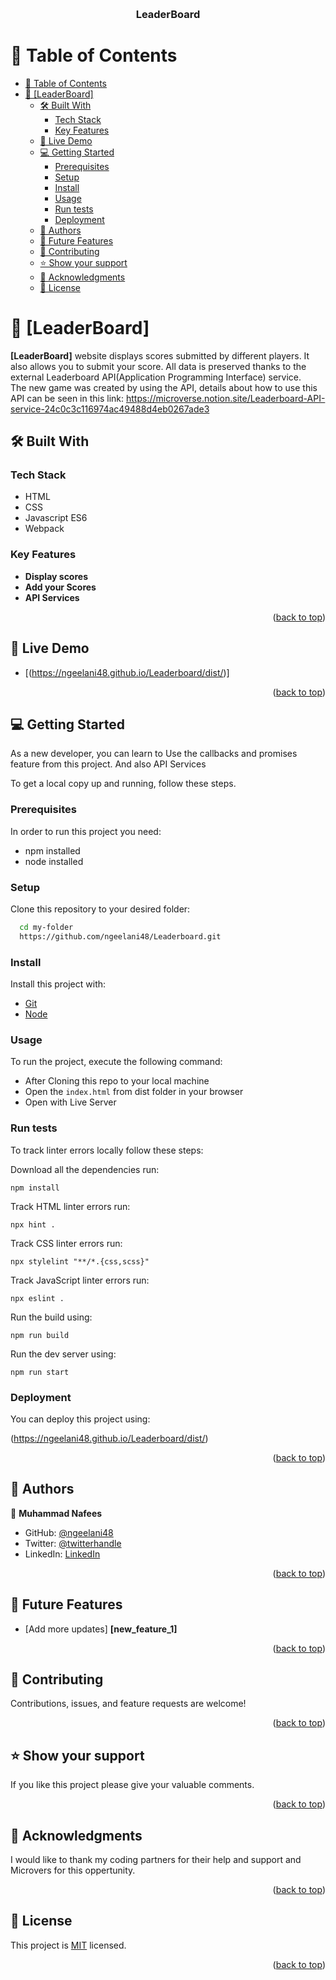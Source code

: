 <a name="readme-top"></a>
<div align="center">
  <br/>

  <h3><b>LeaderBoard</b></h3>

</div>


# 📗 Table of Contents

- [📗 Table of Contents](#-table-of-contents)
- [📖 \[LeaderBoard\] ](#-leaderboard-)
  - [🛠 Built With ](#-built-with-)
    - [Tech Stack ](#tech-stack-)
    - [Key Features ](#key-features-)
  - [🚀 Live Demo ](#-live-demo-)
  - [💻 Getting Started ](#-getting-started-)
    - [Prerequisites](#prerequisites)
    - [Setup](#setup)
    - [Install](#install)
    - [Usage](#usage)
    - [Run tests](#run-tests)
    - [Deployment](#deployment)
  - [👥 Authors ](#-authors-)
  - [🔭 Future Features ](#-future-features-)
  - [🤝 Contributing ](#-contributing-)
  - [⭐️ Show your support ](#️-show-your-support-)
  - [🙏 Acknowledgments ](#-acknowledgments-)
  - [📝 License ](#-license-)


# 📖 [LeaderBoard] <a name="LeaderBoard: Project setup with WebPack"></a>

**[LeaderBoard]**  website displays scores submitted by different players. It also allows you to submit your score. All data is preserved thanks to the external Leaderboard API(Application Programming Interface) service.<br>
The new game was created by using the API, details about how to use this API can be seen in this link: https://microverse.notion.site/Leaderboard-API-service-24c0c3c116974ac49488d4eb0267ade3

## 🛠 Built With <a name="Visual Studio Code"></a>

### Tech Stack <a name="JavaScript HTML & CSS"></a>

- HTML
- CSS
- Javascript ES6
- Webpack


<!-- Features -->

### Key Features <a name="key-features"></a>

- **Display scores**
- **Add your Scores**
- **API Services**


<p align="right">(<a href="#readme-top">back to top</a>)</p>

<!-- LIVE DEMO -->

## 🚀 Live Demo <a name="live-demo"></a>


- [(https://ngeelani48.github.io/Leaderboard/dist/)]

<p align="right">(<a href="#readme-top">back to top</a>)</p>

## 💻 Getting Started <a name="getting-started"></a>

As a new developer, you can learn to Use the callbacks and promises feature from this project. And also API Services

To get a local copy up and running, follow these steps.

### Prerequisites

In order to run this project you need:

 - npm installed
 - node installed
 
### Setup

Clone this repository to your desired folder:

```sh
  cd my-folder
  https://github.com/ngeelani48/Leaderboard.git
```

### Install

Install this project with:

  -  [Git](https://git-scm.com/downloads)
  -  [Node](https://nodejs.org/en/download/)
### Usage

To run the project, execute the following command:
- After Cloning this repo to your local machine
- Open the `index.html` from dist folder in your browser
- Open with Live Server
### Run tests

To track linter errors locally follow these steps:  

Download all the dependencies run:
```
npm install
```
Track HTML linter errors run:
```
npx hint .
```
Track CSS linter errors run:
```
npx stylelint "**/*.{css,scss}"
```
Track JavaScript linter errors run:
```
npx eslint .
```
Run the build using:
```
npm run build
```
Run the dev server using:
```
npm run start
```


### Deployment

You can deploy this project using:

(https://ngeelani48.github.io/Leaderboard/dist/)

<p align="right">(<a href="#readme-top">back to top</a>)</p>

## 👥 Authors <a name="authors"></a>


👤 **Muhammad Nafees**

- GitHub: [@ngeelani48](https://github.com/ngeelani48)
- Twitter: [@twitterhandle](https://twitter.com/ngeelani48)
- LinkedIn: [LinkedIn](https://www.linkedin.com/in/m-n-geelani-3446097275/)



<p align="right">(<a href="#readme-top">back to top</a>)</p>

## 🔭 Future Features <a name="future-features"></a>

- [Add more updates] **[new_feature_1]**

<p align="right">(<a href="#readme-top">back to top</a>)</p>

## 🤝 Contributing <a name="contributing"></a>

Contributions, issues, and feature requests are welcome!

<p align="right">(<a href="#readme-top">back to top</a>)</p>

## ⭐️ Show your support <a name="support"></a>

If you like this project please give your valuable comments.

<p align="right">(<a href="#readme-top">back to top</a>)</p>

## 🙏 Acknowledgments <a name="acknowledgements"></a>

I would like to thank my coding partners for their help and support and Microvers for this oppertunity.

<p align="right">(<a href="#readme-top">back to top</a>)</p>

## 📝 License <a name="license"></a>

This project is [MIT](./LICENSE) licensed.

<p align="right">(<a href="#readme-top">back to top</a>)</p>
